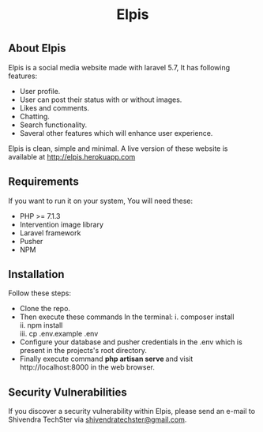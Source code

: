 <h1 style="text-align:center;font-color=green">Elpis<h1>


## About Elpis

Elpis is a social media website made with laravel 5.7, It has following features:
- User profile.
- User can post their status with or without images.
- Likes and comments.
- Chatting.
- Search functionality.
- Saveral other features which will enhance user experience.

Elpis is clean, simple and minimal. A live version of these website is available at http://elpis.herokuapp.com


## Requirements

If you want to run it on your system, You will need these:

- PHP >= 7.1.3
- Intervention image library
- Laravel framework
- Pusher
- NPM


## Installation

Follow these steps:

- Clone the repo.
- Then execute these commands In the terminal:
    i. composer install</br>
    ii. npm install</br>
    iii. cp .env.example .env</br>
- Configure your database and pusher credentials in the .env which is present in the projects's root directory.
- Finally execute command <strong>php artisan serve </strong> and visit http://localhost:8000 in the web browser.



## Security Vulnerabilities

If you discover a security vulnerability within Elpis, please send an e-mail to Shivendra TechSter via [shivendratechster@gmail.com](mailto:shivendratechster@gmail.com).

